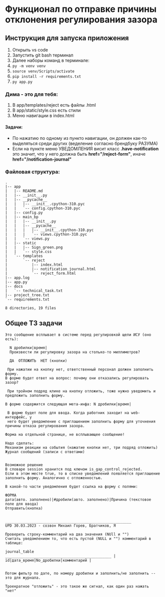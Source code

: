 # Функционал по отправке причины отклонения регулирования зазора 

## Инструкция для запуска приложения
1. Открыть vs code
2. Запустить git bash терминал
3. Далее наборы команд в терминале:
4.  `py -m venv venv`
5. `source venv/Scripts/activate`
6. `pip install -r requirements.txt`
7. `py app.py`
### Дима - это для тебя:
1. В app/templates/reject есть файлы .html
2. В app/static/style.css есть стили
3. Меню навигации в index.html

#### Задачи:
- По нажатию по одному из пункто навигации, он должен как-то выделяться среди других (веделение согласно брендбуку РАЗУМА)
- Если на пункте меню УВЕДОМЛЕНИЯ висит класс **.have-notification** это значит, что у него должна быть **href="/reject-form"**, иначе **href="/notification-journal"**

### Файловая структура:

    .
    |-- app
    |   |-- README.md
    |   |-- __init__.py
    |   |-- __pycache__
    |   |   |-- __init__.cpython-310.pyc
    |   |   `-- config.cpython-310.pyc
    |   |-- config.py
    |   |-- main_bp
    |   |   |-- __init__.py
    |   |   |-- __pycache__
    |   |   |   |-- __init__.cpython-310.pyc
    |   |   |   `-- views.cpython-310.pyc
    |   |   `-- views.py
    |   |-- static
    |   |   |-- Sign_green.png
    |   |   `-- style.css
    |   `-- templates
    |       `-- reject
    |           |-- index.html
    |           |-- notification_journal.html
    |           `-- reject_form.html
    |-- app.log
    |-- app.py
    |-- docs
    |   `-- technical_task.txt
    |-- project_tree.txt
    `-- requirements.txt

    8 directories, 19 files



## Общее ТЗ задачи

    Это сообщение всплывает в системе перед регулировкой щели ИСУ (оно есть):

      N дробилки|время|
      Произвести ли регулировку зазора на столько-то миллиметров?

      ДА  ОТЛОЖИТЬ  НЕТ (кнопки)

     При нажатии на кнопку нет, ответственный персонал должен заполнить форму.
    В форме будет ответ на вопрос: почему они отказались регулировать зазор?

     При тройном подряд клике на кнопку отложить, тоже нужно уведомить и предложить заполнить форму.

    В форме содержится следующая мета-инфа: N дробилки|время|

     В форме будет поле для ввода. Когда работник заходит на web-интерфейс, у 
     него будет уведомление с приглашением заполнить форму для уточнения причины отказа регулирования зазора. 

    Форма на отдельной странице, не всплывающее сообщение!

    Надо сделать:
    Механизм реакции на события (нажатие кнопки нет, три подряд отложить)
    Журнал сообщений (записи с ответами)


    Возможное решение
    В словаре session хранится под ключом is_gap_control_rejected.
    Если в этом месте true, то в списке уведомлений появляется приглашение заполнить форму. Аналогично с отложенностью.

    В какой-то части уведомления будет ссылка на форму с полями:

    ФОРМА
    дата(авто. заполнено)|#дробили(авто. заполнено)|Причина (текстовое поле для ввода)
    Отправить(кнопка)


    _________________________________________________________
    UPD 30.03.2023 - созвон Михаил Горев, Братчиков, Я

    Проверить строку-комментарий на два значения (NUll и "")
    Считать уведомлением то, что есть пустой (NULL и "") комментарий в таблице:

    journal_table
    ________________________________________________ |
    id|дата_время|No_дробилки|комментарий |


    Потом фильтр по дате, по номеру дробилки и заполнить/не заполнить -- это для журнала. 

    Троекратное "отложить" - это такое же сигнал, как один раз нажать "нет"


